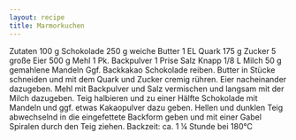 ```yaml
---
layout: recipe
title: Marmorkuchen
---
```


Zutaten
100 g Schokolade
250 g weiche Butter
1 EL Quark
175 g Zucker
5 große Eier
500 g Mehl
1 Pk. Backpulver
1 Prise Salz
Knapp 1/8 L Milch
50 g gemahlene Mandeln
Ggf. Backkakao
Schokolade reiben.
Butter in Stücke schneiden und mit dem Quark und Zucker cremig rühren. Eier nacheinander dazugeben. Mehl mit Backpulver und Salz vermischen und langsam mit der Milch dazugeben.
Teig halbieren und zu einer Hälfte Schokolade mit Mandeln und ggf. etwas Kakaopulver dazu geben.
Hellen und dunklen Teig abwechselnd in die eingefettete Backform geben und mit einer Gabel Spiralen durch den Teig ziehen.
Backzeit: ca. 1 ¼ Stunde bei 180°C
